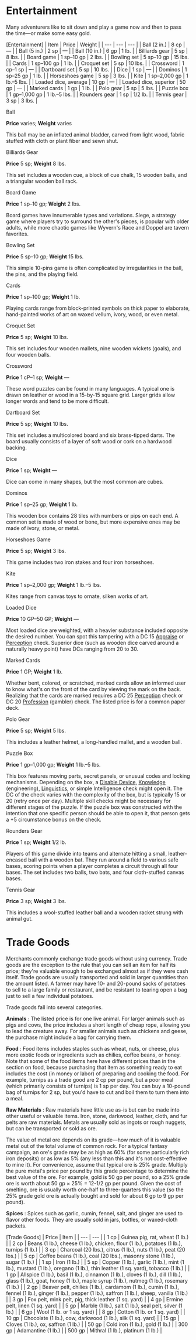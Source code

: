 # Entertainment

Many adventurers like to sit down and play a game now and then to pass the time—or make some easy gold.

[Entertainment]
| Item | Price | Weight |
| --- | --- | --- |
| Ball (2 in.) | 8 cp | — |
| Ball (5 in.) | 2 sp | — |
| Ball (10 in.) | 6 gp | 1 lb. |
| Billiards gear | 5 sp | 8 lbs. |
| Board game | 1 sp–10 gp | 2 lbs. |
| Bowling set | 5 sp–10 gp | 15 lbs. |
| Cards | 1 sp–100 gp | 1 lb. |
| Croquet set | 5 sp | 10 lbs. |
| Crossword | 1 cp–1 sp | — |
| Dartboard set | 5 sp | 10 lbs. |
| Dice | 1 sp | — |
| Dominos | 1 sp–25 gp | 1 lb. |
| Horseshoes game | 5 sp | 3 lbs. |
| Kite | 1 sp–2,000 gp | 1 lb.–5 lbs. |
| Loaded dice, average | 10 gp | — |
| Loaded dice, superior | 50 gp | — |
| Marked cards | 1 gp | 1 lb. |
| Polo gear | 5 sp | 5 lbs. |
| Puzzle box | 1 gp–1,000 gp | 1 lb.–5 lbs. |
| Rounders gear | 1 sp | 1/2 lb. |
| Tennis gear | 3 sp | 3 lbs. |

Ball

**Price** varies; **Weight** varies

This ball may be an inflated animal bladder, carved from light wood, fabric stuffed with cloth or plant fiber and sewn shut.

Billiards Gear

**Price** 5 sp; **Weight** 8 lbs.

This set includes a wooden cue, a block of cue chalk, 15 wooden balls, and a triangular wooden ball rack.

Board Game

**Price** 1 sp–10 gp; **Weight** 2 lbs.

Board games have innumerable types and variations. Siege, a strategy game where players try to surround the other's pieces, is popular with older adults, while more chaotic games like Wyvern's Race and Doppel are tavern favorites.

Bowling Set

**Price** 5 sp–10 gp; **Weight** 15 lbs.

This simple 10-pins game is often complicated by irregularities in the ball, the pins, and the playing field.

Cards

**Price** 1 sp–100 gp; **Weight** 1 lb.

Playing cards range from block-printed symbols on thick paper to elaborate, hand-painted works of art on waxed vellum, ivory, wood, or even metal.

Croquet Set

**Price** 5 sp; **Weight** 10 lbs.

This set includes four wooden mallets, nine wooden wickets (goals), and four wooden balls.

Crossword

**Price** 1 cP–1 sp; **Weight** —

These word puzzles can be found in many languages. A typical one is drawn on leather or wood in a 15-by-15 square grid. Larger grids allow longer words and tend to be more difficult.

Dartboard Set

**Price** 5 sp; **Weight** 10 lbs.

This set includes a multicolored board and six brass-tipped darts. The board usually consists of a layer of soft wood or cork on a hardwood backing.

Dice

**Price** 1 sp; **Weight** —

Dice can come in many shapes, but the most common are cubes.

Dominos

**Price** 1 sp–25 gp; **Weight** 1 lb.

This wooden box contains 28 tiles with numbers or pips on each end. A common set is made of wood or bone, but more expensive ones may be made of ivory, stone, or metal.

Horseshoes Game

**Price** 5 sp; **Weight** 3 lbs.

This game includes two iron stakes and four iron horseshoes.

Kite

**Price** 1 sp–2,000 gp; **Weight** 1 lb.–5 lbs.

Kites range from canvas toys to ornate, silken works of art.

Loaded Dice

**Price** 10 GP–50 GP; **Weight** —

Most loaded dice are weighted, with a heavier substance included opposite the desired number. You can spot this tampering with a DC 15 [Appraise](skills/appraise.md#_appraise) or [Perception](skills/perception.md#_perception) check. Superior dice (such as wooden dice carved around a naturally heavy point) have DCs ranging from 20 to 30.

Marked Cards

**Price** 1 GP; **Weight** 1 lb.

Whether bent, colored, or scratched, marked cards allow an informed user to know what's on the front of the card by viewing the mark on the back. Realizing that the cards are marked requires a DC 25 [Perception](skills/perception.md#_perception) check or DC 20 [Profession](skills/profession.md#_profession) (gambler) check. The listed price is for a common paper deck.

Polo Gear

**Price** 5 sp; **Weight** 5 lbs.

This includes a leather helmet, a long-handled mallet, and a wooden ball.

Puzzle Box

**Price** 1 gp–1,000 gp; **Weight** 1 lb.–5 lbs.

This box features moving parts, secret panels, or unusual codes and locking mechanisms. Depending on the box, a [Disable Device](skills/disableDevice.md#_disable-device), [Knowledge](skills/knowledge.md#_knowledge) (engineering), [Linguistics](skills/linguistics.md#_linguistics), or simple Intelligence check might open it. The DC of the check varies with the complexity of the box, but is typically 15 or 20 (retry once per day). Multiple skill checks might be necessary for different stages of the puzzle. If the puzzle box was constructed with the intention that one specific person should be able to open it, that person gets a +5 circumstance bonus on the check.

Rounders Gear

**Price** 1 sp; **Weight** 1/2 lb.

Players of this game divide into teams and alternate hitting a small, leather-encased ball with a wooden bat. They run around a field to various safe bases, scoring points when a player completes a circuit through all four bases. The set includes two balls, two bats, and four cloth-stuffed canvas bases.

Tennis Gear

**Price** 3 sp; **Weight** 3 lbs.

This includes a wool-stuffed leather ball and a wooden racket strung with animal gut.

# Trade Goods

Merchants commonly exchange trade goods without using currency. Trade goods are the exception to the rule that you can sell an item for half its price; they're valuable enough to be exchanged almost as if they were cash itself. Trade goods are usually transported and sold in larger quantities than the amount listed. A farmer may have 10- and 20-pound sacks of potatoes to sell to a large family or restaurant, and be resistant to tearing open a bag just to sell a few individual potatoes.

Trade goods fall into several categories.

**Animals** : The listed price is for one live animal. For larger animals such as pigs and cows, the price includes a short length of cheap rope, allowing you to lead the creature away. For smaller animals such as chickens and geese, the purchase might include a bag for carrying them.

**Food** : Food items includes staples such as wheat, nuts, or cheese, plus more exotic foods or ingredients such as chilies, coffee beans, or honey. Note that some of the food items here have different prices than in the section on food, because purchasing that item as something ready to eat includes the cost (in money or labor) of preparing and cooking the food. For example, turnips as a trade good are 2 cp per pound, but a poor meal (which primarily consists of turnips) is 1 sp per day. You can buy a 10-pound bag of turnips for 2 sp, but you'd have to cut and boil them to turn them into a meal.

**Raw Materials** : Raw materials have little use as-is but can be made into other useful or valuable items. Iron, stone, darkwood, leather, cloth, and fur pelts are raw materials. Metals are usually sold as ingots or rough nuggets, but can be transported or sold as ore.

The value of metal ore depends on its grade—how much of it is valuable metal out of the total volume of common rock. For a typical fantasy campaign, an ore's grade may be as high as 60% (for some particularly rich iron deposits) or as low as 5% (any less than this and it's not cost-effective to mine it). For convenience, assume that typical ore is 25% grade. Multiply the pure metal's price per pound by this grade percentage to determine the best value of the ore. For example, gold is 50 gp per pound, so a 25% grade ore is worth about 50 gp × 25% = 12-1/2 gp per pound. Given the cost of smelting, ore is usually worth one-half to three-quarters this value (so the 25% grade gold ore is actually bought and sold for about 6 gp to 9 gp per pound).

**Spices** : Spices such as garlic, cumin, fennel, salt, and ginger are used to flavor other foods. They are usually sold in jars, bottles, or waxed-cloth packets.

[Trade Goods]
| Price | Item |
| --- | --- |
| 1 cp | Guinea pig, rat, wheat (1 lb.) |
| 2 cp | Beans (1 lb.), cheese (1 lb.), chicken, flour (1 lb.), potatoes (1 lb.), turnips (1 lb.) |
| 3 cp | Charcoal (20 lbs.), citrus (1 lb.), nuts (1 lb.), peat (20 lbs.) |
| 5 cp | Coffee beans (1 lb.), coal (20 lbs.), masonry stone (1 lb.), sugar (1 lb.) |
| 1 sp | Iron (1 lb.) |
| 5 sp | Copper (1 lb.), garlic (1 lb.), mint (1 lb.), mustard (1 lb.), oregano (1 lb.), thin leather (1 sq. yard), tobacco (1 lb.) |
| 1 gp | Allspice (1 lb.), basil (1 lb.), cinnamon (1 lb.), cloves (1 lb.), dill (1 lb.), glass (1 lb.), goat, honey (1 lb.), maple syrup (1 lb.), nutmeg (1 lb.), rosemary (1 lb.) |
| 2 gp | Beaver pelt, chilies (1 lb.), cardamom (1 lb.), cumin (1 lb.), fennel (1 lb.), ginger (1 lb.), pepper (1 lb.), saffron (1 lb.), sheep, vanilla (1 lb.) |
| 3 gp | Fox pelt, mink pelt, pig, thick leather (1 sq. yard) |
| 4 gp | Ermine pelt, linen (1 sq. yard) |
| 5 gp | Marble (1 lb.), salt (1 lb.), seal pelt, silver (1 lb.) |
| 6 gp | Wool (1 lb. or 1 sq. yard) |
| 8 gp | Cotton (1 lb. or 1 sq. yard) |
| 10 gp | Chocolate (1 lb.), cow, darkwood (1 lb.), silk (1 sq. yard) |
| 15 gp | Cloves (1 lb.), ox, saffron (1 lb.) |
| 50 gp | Cold iron (1 lb.), gold (1 lb.) |
| 300 gp | Adamantine (1 lb.) |
| 500 gp | Mithral (1 lb.), platinum (1 lb.) |

